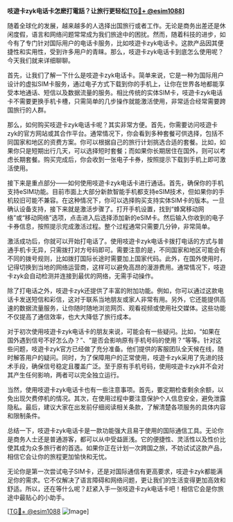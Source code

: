 **吱遊卡zyk电话卡怎麽打電話？让旅行更轻松[[TG💪+ @esim1088](https://t.me/s/esim1088)]**

随着全球化的发展，越来越多的人选择出国旅行或者工作。无论是商务出差还是休闲度假，语言和网络问题常常成为我们旅途中的困扰。然而，随着科技的进步，如今有了专门针对国际用户的电话卡服务，比如吱遊卡zyk电话卡。这款产品因其便捷性和实用性，受到许多用户的青睐。那么，吱遊卡zyk电话卡到底怎么使用呢？今天我们就来详细聊聊。

首先，让我们了解一下什么是吱遊卡zyk电话卡。简单来说，它是一种为国际用户设计的虚拟SIM卡服务，通过电子方式下载到你的手机上，让你在世界各地都能享受本地通话、短信以及数据流量的服务。相比传统的实体SIM卡，吱遊卡zyk电话卡不需要更换手机卡槽，只需简单的几步操作就能激活使用，非常适合经常需要跨国旅行的人群。

那么，如何购买吱遊卡zyk电话卡呢？其实非常方便。首先，你需要访问吱遊卡zyk的官方网站或其合作平台。通常情况下，你会看到多种套餐可供选择，包括不同国家和地区的资费方案。你可以根据自己的旅行计划挑选合适的套餐。比如，如果你只是短期出行几天，可以选择短时套餐；而如果你长期居住在国外，则可以考虑长期套餐。购买完成后，你会收到一张电子卡券，按照提示下载到手机上即可激活使用。

接下来是重点部分——如何使用吱遊卡zyk电话卡进行通话。首先，确保你的手机支持eSIM功能。目前市面上大部分新款智能手机都支持eSIM技术，但如果你的手机较旧可能不兼容。在这种情况下，你可以选择购买支持实体SIM卡的版本。一旦确认设备支持，接下来就是激活步骤了。打开手机设置，找到“蜂窝移动网络”或“移动网络”选项，点击进入后选择添加新的eSIM卡。然后输入你收到的电子卡券信息，按照提示完成激活过程。整个过程通常只需要几分钟，非常简单。

激活成功后，你就可以开始打电话了。使用吱遊卡zyk电话卡拨打电话的方式与普通手机卡无异，只需拨打对方号码即可。需要注意的是，不同国家和地区可能会有不同的拨号规则，比如拨打国际长途时需要加上国家代码。此外，在国外使用时，记得切换到当地的网络运营商，这样可以避免高昂的漫游费用。通常情况下，吱遊卡zyk会自动检测并连接到最优的网络，无需手动操作。

除了打电话之外，吱遊卡zyk还提供了丰富的附加功能。例如，你可以通过这款电话卡发送短信和彩信，这对于联系当地朋友或家人非常有用。另外，它还能提供高速的数据流量服务，让你随时随地浏览网页、观看视频或使用社交媒体。这些功能不仅提高了通信效率，也大大降低了旅行成本。

对于初次使用吱遊卡zyk电话卡的朋友来说，可能会有一些疑问。比如，“如果在国外遇到信号不好怎么办？”、“是否会影响原有手机号码的使用？”等等。针对这些问题，吱遊卡zyk官方已经做了充分准备。他们提供的客服团队全天候在线，随时解答用户的疑问。同时，为了保障用户的正常使用，吱遊卡zyk采用了先进的技术手段，确保信号稳定且覆盖广泛。至于原有手机号码，使用吱遊卡zyk并不会对其产生任何影响，两者可以完全独立运行。

当然，使用吱遊卡zyk电话卡也有一些注意事项。首先，要定期检查剩余余额，以免出现欠费停机的情况。其次，在使用过程中要注意保护个人信息安全，避免泄露隐私。最后，建议大家在出发前仔细阅读相关条款，了解清楚各项服务的具体内容和限制条件。

总结一下，吱遊卡zyk电话卡是一款功能强大且易于使用的国际通信工具。无论你是商务人士还是普通游客，都可以从中受益匪浅。它的便捷性、灵活性以及性价比使其成为众多旅行者的首选。如果你正在计划一次跨国之旅，不妨试试这款产品，相信它会让你的旅程更加愉快和无忧。

无论你是第一次尝试电子SIM卡，还是对国际通信有更高要求，吱遊卡zyk都能满足你的需求。它不仅解决了语言障碍和网络问题，更让我们的生活变得更加高效和舒适。所以，还在等什么呢？赶紧入手一张吱遊卡zyk电话卡吧！相信它会是你旅途中最贴心的小助手。

[[TG💪+ @esim1088](https://t.me/s/esim1088) ![Image](https://i.postimg.cc/4NQfJmqS/Snipaste-2025-05-13-00-14-12.png)]